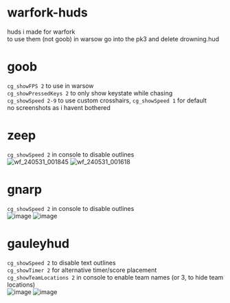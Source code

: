 # warfork-huds
huds i made for warfork  
to use them (not goob) in warsow go into the pk3 and delete drowning.hud
  
# goob
`cg_showFPS 2` to use in warsow  
`cg_showPressedKeys 2` to only show keystate while chasing  
`cg_showSpeed 2-9` to use custom crosshairs, `cg_showSpeed 1` for default  
no screenshots as i havent bothered  
  
# zeep
`cg_showSpeed 2` in console to disable outlines  
![wf_240531_001845](https://github.com/Gauley123/warfork-huds/assets/34005548/9f142d60-a212-4ad2-9fdf-c5d80c5b7646)
![wf_240531_001618](https://github.com/Gauley123/warfork-huds/assets/34005548/e4e13c11-bce1-42b0-b6b2-bb8321fa08d6)

# gnarp
`cg_showSpeed 2` in console to disable outlines  
![image](https://github.com/Gauley123/warfork-huds/assets/34005548/22c2b915-5402-4ee9-a24c-b345df3830c4)
![image](https://github.com/Gauley123/warfork-huds/assets/34005548/6dd5cb5d-d687-4be8-b54b-a316cb398847)

# gauleyhud
`cg_showSpeed 2` to disable text outlines  
`cg_showTimer 2` for alternative timer/score placement  
`cg_showTeamLocations 2` in console to enable team names (or 3, to hide team locations)  
![image](https://github.com/Gauley123/warfork-huds/assets/34005548/e554b8ea-0e8f-4e3f-9b05-b50392580f66)
![image](https://github.com/Gauley123/warfork-huds/assets/34005548/7c251cf9-7d09-4567-9d3b-951b1cef51fc)

